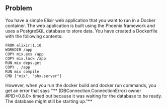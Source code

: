 ## Problem

You have a simple Elixir web application that you want to run in a Docker container. The web application is built using the Phoenix framework and uses a PostgreSQL database to store data. You have created a Dockerfile with the following contents:

```
FROM elixir:1.10
WORKDIR /app
COPY mix.exs /app
COPY mix.lock /app
RUN mix deps.get
COPY . /app
RUN mix compile
CMD ["mix", "phx.server"]
```
However, when you run the docker build and docker run commands, you get an error that says "** (DBConnection.ConnectionError) owner #PID<0.8.0> timed out because it was waiting for the database to be ready. The database might still be starting up."**

